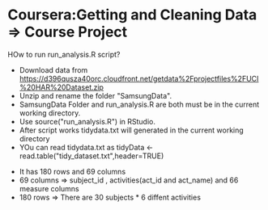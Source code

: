 Coursera:Getting and Cleaning Data => Course Project
========================================
HOw to run run_analysis.R script?

* Download data from https://d396qusza40orc.cloudfront.net/getdata%2Fprojectfiles%2FUCI%20HAR%20Dataset.zip  
* Unzip and rename the folder  "SamsungData".
* SamsungData Folder and run_analysis.R are both must be in the current working directory.
* Use source("run_analysis.R") in RStudio. 
* After script works tidydata.txt will generated in the current working directory
* YOu can read  tidydata.txt as tidyData <- read.table("tidy_dataset.txt",header=TRUE) 
 - It has 180 rows and 69 columns
 - 69 columns => subject_id , activities(act_id and act_name) and 66 measure columns
 - 180 rows => There are 30 subjects * 6 diffent activities

